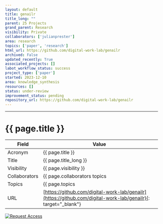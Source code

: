 ```yaml
---
layout: default
title: genailr
title_long: ""
parent: 25 Projects
grand_parent: Research
visibility: Private
collaborators: ['julianprester']
area: research
topics: ['paper', 'research']
html_url: https://github.com/digital-work-lab/genailr
archived: False
updated_recently: True
associated_projects: []
labot_workflow_status: success
project_type: ['paper']
started: 2023-12-10
area: knowledge_synthesis
resources: []
status: under-review
improvement_status: pending
repository_url: https://github.com/digital-work-lab/genailr
---
```


---

# {{ page.title }}

Field               | Value
------------------- | ----------------------------------
Acronym             | {{ page.title }}
Title               | {{ page.title_long }}
Visibility          | {{ page.visibility }}
Collaborators       | {{ page.collaborators topics | join: ", "}}
Topics              | {{ page.topics | join: ", " }}
URL                 | [https://github.com/digital-work-lab/genailr](https://github.com/digital-work-lab/genailr){: target="_blank"}

[![Request Access](https://img.shields.io/badge/Request-Access-blue?style=for-the-badge)](https://github.com/digital-work-lab/handbook/issues/new?assignees=geritwagner&labels=access+request&template=request-repo-access.md&title=%5BAccess+Request%5D+Request+for+access+to+repository)
